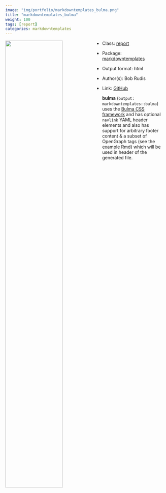 ```yaml
---
image: "img/portfolio/markdowntemplates_bulma.png"
title: "markdowntemplates_bulma"
weight: 100
tags: [report]
categories: markdowntemplates
---
```




<!--more-->

<p><a href="../../img/portfolio/markdowntemplates_bulma.png"><img class = "jf-image-shadow" src="../../img/portfolio/markdowntemplates_bulma.png", width="60%"  align="left"></a></p>



- Class: [report](../../tags/report)
- Package: [markdowntemplates](markdowntemplates)
- Output format: html

- Author(s): Bob Rudis
- Link: [GitHub](https://github.com/hrbrmstr/markdowntemplates)

**bulma** (`output: markdowntemplates::bulma`) uses the [Bulma CSS framework](http://bulma.io/) and has optional `navlink` YAML header elements and also has support for arbitrary footer content & a subset of OpenGraph tags (see the example Rmd) which will be used in header of the generated file.
